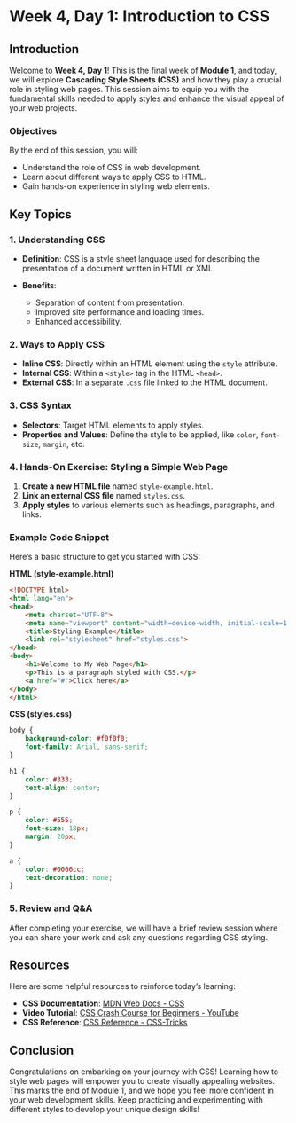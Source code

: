 # Week 4, Day 1: Introduction to CSS

## Introduction

Welcome to **Week 4, Day 1**! This is the final week of **Module 1**, and today, we will explore **Cascading Style Sheets (CSS)** and how they play a crucial role in styling web pages. This session aims to equip you with the fundamental skills needed to apply styles and enhance the visual appeal of your web projects.

### Objectives

By the end of this session, you will:

- Understand the role of CSS in web development.
- Learn about different ways to apply CSS to HTML.
- Gain hands-on experience in styling web elements.

## Key Topics

### 1. Understanding CSS

- **Definition**: CSS is a style sheet language used for describing the presentation of a document written in HTML or XML.
  
- **Benefits**:
  - Separation of content from presentation.
  - Improved site performance and loading times.
  - Enhanced accessibility.

### 2. Ways to Apply CSS

- **Inline CSS**: Directly within an HTML element using the `style` attribute.
- **Internal CSS**: Within a `<style>` tag in the HTML `<head>`.
- **External CSS**: In a separate `.css` file linked to the HTML document.

### 3. CSS Syntax

- **Selectors**: Target HTML elements to apply styles.
- **Properties and Values**: Define the style to be applied, like `color`, `font-size`, `margin`, etc.

### 4. Hands-On Exercise: Styling a Simple Web Page

1. **Create a new HTML file** named `style-example.html`.
2. **Link an external CSS file** named `styles.css`.
3. **Apply styles** to various elements such as headings, paragraphs, and links.

### Example Code Snippet

Here’s a basic structure to get you started with CSS:

**HTML (style-example.html)**

```html
<!DOCTYPE html>
<html lang="en">
<head>
    <meta charset="UTF-8">
    <meta name="viewport" content="width=device-width, initial-scale=1.0">
    <title>Styling Example</title>
    <link rel="stylesheet" href="styles.css">
</head>
<body>
    <h1>Welcome to My Web Page</h1>
    <p>This is a paragraph styled with CSS.</p>
    <a href="#">Click here</a>
</body>
</html>
```

**CSS (styles.css)**

```css
body {
    background-color: #f0f0f0;
    font-family: Arial, sans-serif;
}

h1 {
    color: #333;
    text-align: center;
}

p {
    color: #555;
    font-size: 18px;
    margin: 20px;
}

a {
    color: #0066cc;
    text-decoration: none;
}
```

### 5. Review and Q&A

After completing your exercise, we will have a brief review session where you can share your work and ask any questions regarding CSS styling.

## Resources

Here are some helpful resources to reinforce today’s learning:

- **CSS Documentation**: [MDN Web Docs - CSS](https://developer.mozilla.org/en-US/docs/Web/CSS)
- **Video Tutorial**: [CSS Crash Course for Beginners - YouTube](https://www.youtube.com/watch?v=yfoY53QXEnI)
- **CSS Reference**: [CSS Reference - CSS-Tricks](https://css-tricks.com/almanac/)

## Conclusion

Congratulations on embarking on your journey with CSS! Learning how to style web pages will empower you to create visually appealing websites. This marks the end of Module 1, and we hope you feel more confident in your web development skills. Keep practicing and experimenting with different styles to develop your unique design skills!




